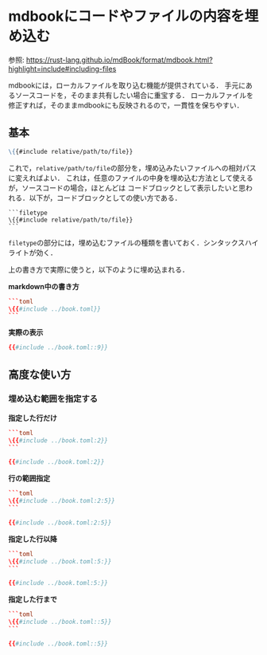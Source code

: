 # mdbookにコードやファイルの内容を埋め込む

参照: <https://rust-lang.github.io/mdBook/format/mdbook.html?highlight=include#including-files>

mdbookには，ローカルファイルを取り込む機能が提供されている．
手元にあるソースコードを，そのまま共有したい場合に重宝する．
ローカルファイルを修正すれば，そのままmdbookにも反映されるので，一貫性を保ちやすい．

## 基本
```markdown
\{{#include relative/path/to/file}}
```
これで，`relative/path/to/file`の部分を，埋め込みたいファイルへの相対パスに変えればよい．
これは，任意のファイルの中身を埋め込む方法として使えるが，ソースコードの場合，ほとんどは
コードブロックとして表示したいと思われる．以下が，コードブロックとしての使い方である．

````code
```filetype
\{{#include relative/path/to/file}}
```
````
`filetype`の部分には，埋め込むファイルの種類を書いておく．シンタックスハイライトが効く．

上の書き方で実際に使うと，以下のように埋め込まれる．

**markdown中の書き方**
````toml
```toml
\{{#include ../book.toml}}
```
````

**実際の表示**
```toml
{{#include ../book.toml::9}}
```

## 高度な使い方
### 埋め込む範囲を指定する
**指定した行だけ**
````toml
```toml
\{{#include ../book.toml:2}}
```
````
```toml
{{#include ../book.toml:2}}
```

**行の範囲指定**
````toml
```toml
\{{#include ../book.toml:2:5}}
```
````
```toml
{{#include ../book.toml:2:5}}
```

**指定した行以降**
````toml
```toml
\{{#include ../book.toml:5:}}
```
````
```toml
{{#include ../book.toml:5:}}
```

**指定した行まで**
````toml
```toml
\{{#include ../book.toml::5}}
```
````
```toml
{{#include ../book.toml::5}}
```

